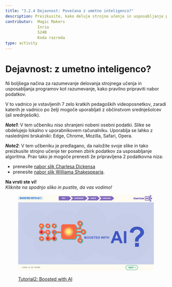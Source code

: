 ```yaml
---
title: "3.2.4 Dejavnost: Povečana z umetno inteligenco?"
description: Preizkusite, kako deluje strojno učenje in usposabljanje programov, ter preverite pomen ustrezno pripravljenih podatkovnih nizov.
contributor:  Magic Makers
              Inria
              S24B
              Koda razreda     
type: activity
---
```


# Dejavnost: z umetno inteligenco?
Ni boljšega načina za razumevanje delovanja strojnega učenja in usposabljanja programov kot razumevanje, kako pravilno pripraviti nabor podatkov.

V to vadnico je vstavljenih 7 zelo kratkih pedagoških videoposnetkov, zaradi katerih je vadnico po želji mogoče uporabljati z občinstvom srednješolcev (ali srednješolk).

**_Note1_**: V tem učbeniku niso shranjeni nobeni osebni podatki. Slike se obdelujejo lokalno v uporabnikovem računalniku. Uporablja se lahko z naslednjimi brskalniki: Edge, Chrome, Mozilla, Safari, Opera.

**_Note2_**: V tem učbeniku je predlagano, da naložite svoje slike in tako preizkusite strojno učenje ter pomen zbirk podatkov za usposabljanje algoritma. Prav tako je mogoče prenesti že pripravljena 2 podatkovna niza:  
- prenesite [nabor slik Charlesa Dickensa](Images/Images-set-of-Charles-Dickens.zip)  
- prenesite [nabor slik Williama Shakespearja](Images/Images-set-of-William-Shakespear.zip).


**Na vrsti ste vi!**  
_Kliknite na spodnjo sliko in pustite, da vas vodimo!_

<a href="https://pixees.fr/classcodeiai/app/tuto2?lang=sl" target="_blank"><figure>
  <img src="Images/Tuto-M2-BoostedIA-SI.png" />
  <figcaption> Tutorial2: Boosted with AI </figcaption>
</figure></a>
